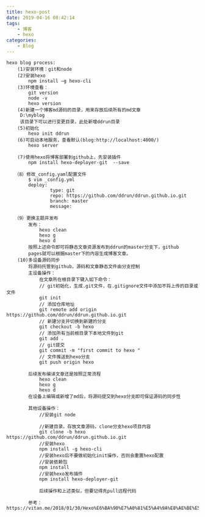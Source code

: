 ```yaml
---
title: hexo-post
date: 2019-04-16 08:42:14
tags:
    - 博客
    - hexo
categories:
    - Blog
---
```


    hexo blog process:
        (1)安装环境：git和node
        (2)安装hexo
            npm install –g hexo-cli
        (3)环境查看：
            git version
            node -v
            hexo version
        (4)新建一个博客md源码的目录，用来存放后续所有的md文章
         D:\myblog
         该目录下可以进行变更目录，此处新增ddrun目录
        (5)初始化
            hexo init ddrun         
        (6)可启动本地服务，查看默认(blog:http://localhost:4000/)
            hexo server  
            
        (7)使用hexo将博客部署到github上，先安装插件
            npm install hexo-deployer-git  --save
            
       （8）修改_config.yaml配置文件
            $ vim _config.yml
            deploy:
              		type: git
              		repo: https://github.com/ddrun/ddrun.github.io.git
              		branch: master
              		message:
              		
       （9）更换主题并发布
            发布：
                hexo clean
                hexo g
                hexo d
            按照上述命令即可将静态文章资源发布到ddrun的master分支下，github
            pages就可以根据master下的内容生成博客文章。
        (10)多设备源码同步
            将源码托管到github，源码和文章静态文件由分支控制
            主设备操作：
                在文章所在根目录下键入如下命令：
                // git初始化，生成.git文件，在.gitignore文件中添加不将上传的目录或文件
                git init
                // 添加仓库地址
                git remote add origin https://github.com/ddrun/ddrun.github.io.git
                // 新建分支并切换到新建的分支
                git checkout -b hexo
                // 添加所有当前根目录下本地文件到git
                git add .
                // git提交
                git commit -m "first commit to hexo "
                // 文件推送到hexo分支
                git push origin hexo
            
            后续发布编译文章还是按照正常流程
                hexo clean
                hexo g
                hexo d
            在设备上编辑或新增了md后，将源码提交到hexo分支即可保证源码的同步性
                
            其他设备操作：
                //安装git node
                
                //新建目录，存放文章源码，clone分支hexo项目内容
                git clone -b hexo  https://github.com/ddrun/ddrun.github.io.git
                //安装hexo
                npm install -g hexo-cli
                //安装hexo后不要做初始化init操作，否则会重置hexo配置
                //安装依赖包
                npm install
                //安装hexo发布插件
                npm install hexo-deployer-git
                
                后续操作和上述类似，但要记得先pull远程代码
            
            参考：https://vitan.me/2018/01/30/Hexo%E6%BA%90%E7%A0%81%E5%A4%9A%E8%AE%BE%E5%A4%87%E5%90%8C%E6%AD%A5/